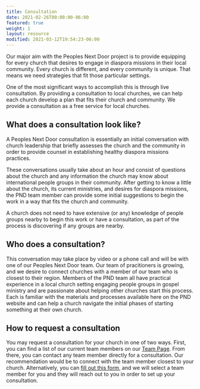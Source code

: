 ```yaml
---
title: Consultation
date: 2021-02-26T00:00:00-06:00
featured: true
weight: 1
layout: resource
modified: 2021-03-12T19:54:23-06:00
---
```


Our major aim with the Peoples Next Door project is to provide equipping for every church that desires to engage in diaspora missions in their local community. Every church is different, and every community is unique. That means we need strategies that fit those particular settings.

One of the most significant ways to accomplish this is through live consultation. By providing a consultation to local churches, we can help each church develop a plan that fits their church and community. We provide a consultation as a free service for local churches.

## What does a consultation look like?
A Peoples Next Door consultation is essentially an initial conversation with church leadership that briefly assesses the church and the community in order to provide counsel in establishing healthy diaspora missions practices.

These conversations usually take about an hour and consist of questions about the church and any information the church may know about international people groups in their community. After getting to know a little about the church, its current ministries, and desires for diaspora missions, the PND team member can provide some initial suggestions to begin the work in a way that fits the church and community.

A church does not need to have extensive (or any) knowledge of people groups nearby to begin this work or have a consultation, as part of the process is discovering if any groups are nearby.

## Who does a consultation?
This conversation may take place by video or a phone call and will be with one of our Peoples Next Door team. Our team of pracitioners is growing, and we desire to connect churches with a member of our team who is closest to their region. Members of the PND team all have practical experience in a local church setting engaging people groups in gospel ministry and are passionate about helping other churches start this process. Each is familiar with the materials and processes available here on the PND website and can help a church navigate the initial phases of starting something at their own church.

## How to request a consultation
You may request a consultation for your church in one of two ways. First, you can find a list of our current team members on our [Team Page](/team). From there, you can contact any team member directly for a consultation. Our recommendation would be to connect with the  team member closest to your church. Alternatively, you can [fill out this form](form.com), and we will select a team member for you and they will reach out to you in order to set up your consultation.